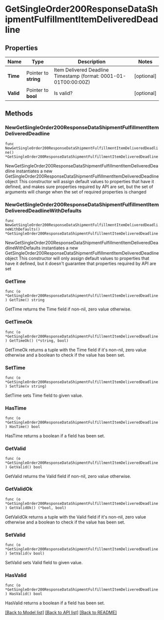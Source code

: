 # GetSingleOrder200ResponseDataShipmentFulfillmentItemDeliveredDeadline

## Properties

Name | Type | Description | Notes
------------ | ------------- | ------------- | -------------
**Time** | Pointer to **string** | Item Delivered Deadline Timestamp (format: 0001-01-01T00:00:00Z)  | [optional] 
**Valid** | Pointer to **bool** | Is valid? | [optional] 

## Methods

### NewGetSingleOrder200ResponseDataShipmentFulfillmentItemDeliveredDeadline

`func NewGetSingleOrder200ResponseDataShipmentFulfillmentItemDeliveredDeadline() *GetSingleOrder200ResponseDataShipmentFulfillmentItemDeliveredDeadline`

NewGetSingleOrder200ResponseDataShipmentFulfillmentItemDeliveredDeadline instantiates a new GetSingleOrder200ResponseDataShipmentFulfillmentItemDeliveredDeadline object
This constructor will assign default values to properties that have it defined,
and makes sure properties required by API are set, but the set of arguments
will change when the set of required properties is changed

### NewGetSingleOrder200ResponseDataShipmentFulfillmentItemDeliveredDeadlineWithDefaults

`func NewGetSingleOrder200ResponseDataShipmentFulfillmentItemDeliveredDeadlineWithDefaults() *GetSingleOrder200ResponseDataShipmentFulfillmentItemDeliveredDeadline`

NewGetSingleOrder200ResponseDataShipmentFulfillmentItemDeliveredDeadlineWithDefaults instantiates a new GetSingleOrder200ResponseDataShipmentFulfillmentItemDeliveredDeadline object
This constructor will only assign default values to properties that have it defined,
but it doesn't guarantee that properties required by API are set

### GetTime

`func (o *GetSingleOrder200ResponseDataShipmentFulfillmentItemDeliveredDeadline) GetTime() string`

GetTime returns the Time field if non-nil, zero value otherwise.

### GetTimeOk

`func (o *GetSingleOrder200ResponseDataShipmentFulfillmentItemDeliveredDeadline) GetTimeOk() (*string, bool)`

GetTimeOk returns a tuple with the Time field if it's non-nil, zero value otherwise
and a boolean to check if the value has been set.

### SetTime

`func (o *GetSingleOrder200ResponseDataShipmentFulfillmentItemDeliveredDeadline) SetTime(v string)`

SetTime sets Time field to given value.

### HasTime

`func (o *GetSingleOrder200ResponseDataShipmentFulfillmentItemDeliveredDeadline) HasTime() bool`

HasTime returns a boolean if a field has been set.

### GetValid

`func (o *GetSingleOrder200ResponseDataShipmentFulfillmentItemDeliveredDeadline) GetValid() bool`

GetValid returns the Valid field if non-nil, zero value otherwise.

### GetValidOk

`func (o *GetSingleOrder200ResponseDataShipmentFulfillmentItemDeliveredDeadline) GetValidOk() (*bool, bool)`

GetValidOk returns a tuple with the Valid field if it's non-nil, zero value otherwise
and a boolean to check if the value has been set.

### SetValid

`func (o *GetSingleOrder200ResponseDataShipmentFulfillmentItemDeliveredDeadline) SetValid(v bool)`

SetValid sets Valid field to given value.

### HasValid

`func (o *GetSingleOrder200ResponseDataShipmentFulfillmentItemDeliveredDeadline) HasValid() bool`

HasValid returns a boolean if a field has been set.


[[Back to Model list]](../README.md#documentation-for-models) [[Back to API list]](../README.md#documentation-for-api-endpoints) [[Back to README]](../README.md)


